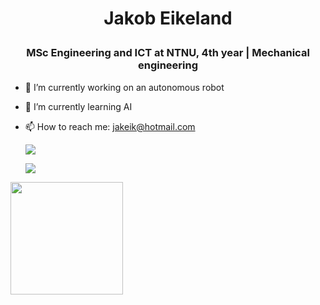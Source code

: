 # <p align="center">Jakob Eikeland</p>
### <p align="center">MSc Engineering and ICT at NTNU, 4th year | Mechanical engineering



- 🔭 I’m currently working on an autonomous robot
- 🌱 I’m currently learning AI
- 📫 How to reach me: jakeik@hotmail.com
  
  ![](https://github.com/jakobeik/github-stats/blob/master/generated/overview.svg)
  
  ![](https://github.com/JakobEik/github-stats/blob/master/generated/languages.svg)



<img height="180em" src="https://github-readme-stats.vercel.app/api?username=JakobEik&show_icons=true&hide_border=true&&count_private=true&include_all_commits=true" />

</p>
